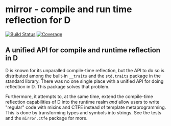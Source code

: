 # mirror - compile and run time reflection for D

[![Build Status](https://travis-ci.org/atilaneves/mirror.png?branch=master)](https://travis-ci.org/atilaneves/mirror)
[![Coverage](https://codecov.io/gh/atilaneves/mirror/branch/master/graph/badge.svg)](https://codecov.io/gh/atilaneves/mirror)

## A unified API for compile and runtime reflection in D

D is known for its unparalled compile-time reflection, but the API to
do so is distributed among the built-in `__traits` and the
`std.traits` package in the standard library.  There was no one single
place with a unified API for doing reflection in D. This package
solves that problem.

Furthermore, it attempts to, at the same time, extend the compile-time
reflection capabilities of D into the runtime realm *and* allow users
to write "regular" code with mixins and CTFE instead of template
metaprogramming. This is done by transforming types and symbols into
strings. See the tests and the `mirror.ctfe` package for more.
